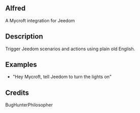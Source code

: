 ## Alfred
A Mycroft integration for Jeedom

## Description 
Trigger Jeedom scenarios and actions using plain old English.

## Examples 
* "Hey Mycroft, tell Jeedom to turn the lights on"

## Credits 
BugHunterPhilosopher
